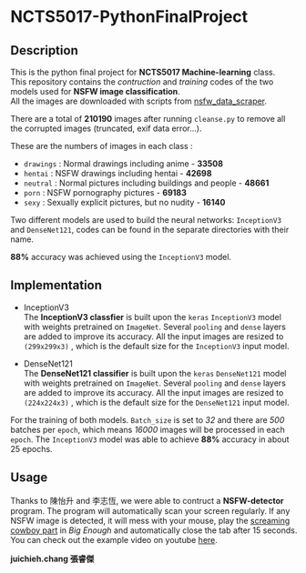 # NCTS5017-PythonFinalProject

## Description

This is the python final project for **NCTS5017 Machine-learning** class.  
This repository contains the *contruction* and *training* codes of the two models used for **NSFW image classification**.  
All the	images are downloaded with scripts from	[nsfw_data_scraper](https://github.com/alexanderkim-io/nsfw_data_scraper).

There are a total of **210190** images after running `cleanse.py` to remove all the corrupted images (truncated, exif data error...).  

These are the numbers of images in each class : 

- `drawings` : Normal drawings including anime - **33508**
- `hentai` : NSFW drawings including hentai - **42698**
- `neutral` : Normal pictures including buildings and people - **48661**
- `porn` : NSFW pornography pictures - **69183**
- `sexy` : Sexually explicit pictures, but no nudity - **16140**

Two different models are used to build the neural networks: `InceptionV3` and `DenseNet121`, codes can be found in the separate directories with their name.

**88%** accuracy was achieved using the `InceptionV3` model.

## Implementation

- InceptionV3  
  The **InceptionV3  classfier** is built upon the `keras` `InceptionV3` model with weights pretrained on `ImageNet`. Several `pooling` and `dense` layers are added to improve its accuracy. All the input images are resized to  `(299x299x3)` , which is the default size for the `InceptionV3` input model.
  
- DenseNet121  
  The **DenseNet121 classifier** is built upon the `keras` `DenseNet121` model with weights pretrained on `ImageNet`. Several `pooling` and `dense` layers are added to improve its accuracy. All the input images are resized to `(224x224x3)` , which is the default size for the `DenseNet121` input model.
  
For the training of both models. `Batch_size` is set to *32* and there are *500* batches per `epoch`, which means *16000* images will be processed in each `epoch`. The `InceptionV3` model was able to achieve **88%** accuracy in about 25 epochs.

## Usage

Thanks to 陳怡升 and 李志恆, we were able to contruct a **NSFW-detector** program. The program will automatically scan your screen regularly. If any NSFW image is detected, it will mess with your mouse, play the [screaming cowboy part](https://www.youtube.com/watch?v=Qcp2W1-SFt4) in *Big Enough* and automatically close the tab after 15 seconds. You can check out the example video on youtube [here](https://youtu.be/x73VKhXCJs4).

**juichieh.chang 張睿傑**